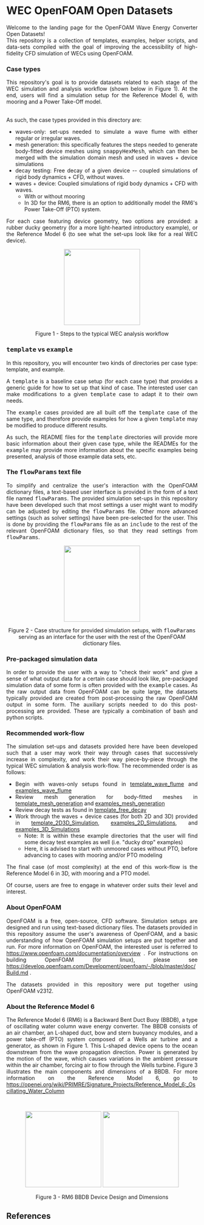 # WEC OpenFOAM Open Datasets
<div align="justify">
Welcome to the landing page for the OpenFOAM Wave Energy Converter Open Datasets!

<br /> 
This repository is a collection of templates, examples, helper scripts, and data-sets compiled with the goal of improving the accessibility of high-fidelity CFD simulation of WECs using OpenFOAM. 

### Case types
This repository's goal is to provide datasets related to each stage of the WEC simulation and analysis workflow (shown below in Figure 1). At the end, users will find a simulation setup for the Reference Model 6, with mooring and a Power Take-Off model.  
<br />

As such, the case types provided in this directory are: 
* waves-only: set-ups needed to simulate a wave flume with either regular or irregular waves.  
* mesh generation: this specifically features the steps needed to generate body-fitted device meshes using <tt>snappyHexMesh</tt>, which can then be merged with the simulation domain mesh and used in waves + device simulations 
* decay testing: Free decay of a given device -- coupled simulations of rigid body dynamics + CFD, without waves. 
* waves + device: Coupled simulations of rigid body dynamics + CFD with waves. 
  * With or without mooring 
  * In 3D for the RM6, there is an option to additionally model the RM6's Power Take-Off (PTO) system. 

For each case featuring device geometry, two options are provided: a rubber ducky geometry (for a more light-hearted introductory example), or the Reference Model 6 (to see what the set-ups look like for a real WEC device).

<p align="middle">
  <img src="https://github.com/sandialabs/WEC-OpenFOAM-Open-Datasets/tree/main/images/WEC_analysis_workflow_v3.png" height="200"/>
</p>

<p align='middle'> Figure 1 - Steps to the typical WEC analysis workflow </p>



### <tt>template</tt> vs <tt>example</tt>
In this repository, you will encounter two kinds of directories per case type: template, and example. 

A <tt>template</tt> is a baseline case setup (for each case type) that provides a generic guide for how to set up that kind of case. The interested user can make modifications to a given <tt>template</tt> case to adapt it to their own needs. 

The <tt>example</tt> cases provided are all built off the <tt>template</tt> case of the same type, and therefore provide examples for how a given <tt>template</tt> may be modified to produce different results. 

As such, the README files for the <tt>template</tt> directories will provide more basic information about their given case type, while the READMEs for the <tt>example</tt> may provide more information about the specific examples being presented, analysis of those example data sets, etc. 

### The <tt>flowParams</tt> text file
To simplify and centralize the user's interaction with the OpenFOAM dictionary files, a text-based user interface is provided in the form of a text file named <tt>flowParams</tt>. The provided simulation set-ups in this repository have been developed such that most settings a user might want to modify can be adjusted by editing the <tt>flowParams</tt> file. Other more advanced settings (such as solver settings) have been pre-selected for the user. This is done by providing the <tt>flowParams</tt> file as an <tt>include</tt> to the rest of the relevant OpenFOAM dictionary files, so that they read settings from <tt>flowParams</tt>.

<p align="middle">
  <img src="https://github.com/sandialabs/WEC-OpenFOAM-Open-Datasets/tree/main/images/flowParams_usage.png" height="200"/>
</p>

<p align='middle'> Figure 2 - Case structure for provided simulation setups, with <tt>flowParams</tt> serving as an interface for the user with the rest of the OpenFOAM dictionary files.</p>


### Pre-packaged simulation data
In order to provide the user with a way to "check their work" and give a sense of what output data for a certain case should look like, pre-packaged simulation data of some form is often provided with the <tt>example</tt> cases. As the raw output data from OpenFOAM can be quite large, the datasets typically provided are created from post-processing the raw OpenFOAM output in some form. The auxiliary scripts needed to do this post-processing are provided. These are typically a combination of bash and python scripts.  

### Recommended work-flow
The simulation set-ups and datasets provided here have been developed such that a user may work their way through cases that successively increase in complexity, and work their way piece-by-piece through the typical WEC simulation & analysis work-flow. The recommended order is as follows: 
* Begin with waves-only setups found in [template_wave_flume](https://github.com/sandialabs/WEC-OpenFOAM-Open-Datasets/tree/main/template_wave_flume) and [examples_wave_flume](https://github.com/sandialabs/WEC-OpenFOAM-Open-Datasets/tree/main/examples_wave_flume)
* Review mesh generation for body-fitted meshes in [template_mesh_generation](https://github.com/sandialabs/WEC-OpenFOAM-Open-Datasets/tree/main/template_mesh_generation) and [examples_mesh_generation](https://github.com/sandialabs/WEC-OpenFOAM-Open-Datasets/tree/main/examples_mesh_generation)
* Review decay tests as found in [template_free_decay](https://github.com/sandialabs/WEC-OpenFOAM-Open-Datasets/tree/main/template_free_decay)
* Work through the waves + device cases (for both 2D and 3D) provided in [template_2D3D_Simulation](https://github.com/sandialabs/WEC-OpenFOAM-Open-Datasets/tree/main/template_2D3D_Simulation), [examples_2D_Simulations](https://github.com/sandialabs/WEC-OpenFOAM-Open-Datasets/tree/main/examples_2D_Simulations), and [examples_3D_Simulations](https://github.com/sandialabs/WEC-OpenFOAM-Open-Datasets/tree/main/examples_3D_Simulations)
  * Note: It is within these example directories that the user will find some decay test examples as well (i.e. "ducky drop" examples)
  * Here, it is advised to start with unmoored cases without PTO, before advancing to cases with mooring and/or PTO modeling 

The final case (of most complexity) at the end of this work-flow is the Reference Model 6 in 3D, with mooring and a PTO model. 

Of course, users are free to engage in whatever order suits their level and interest. 

### About OpenFOAM 
OpenFOAM is a free, open-source, CFD software. Simulation setups are designed and run using text-based dictionary files. The datasets provided in this repository assume the user's awareness of OpenFOAM, and a basic understanding of how OpenFOAM simulation setups are put together and run. For more information on OpenFOAM, the interested user is referred to https://www.openfoam.com/documentation/overview . For instructions on building OpenFOAM (for linux), please see https://develop.openfoam.com/Development/openfoam/-/blob/master/doc/Build.md . 

The datasets provided in this repository were put together using OpenFOAM v2312. 


### About the Reference Model 6
The Reference Model 6 (RM6) is a Backward Bent Duct Buoy (BBDB), a type of oscillating water column wave energy converter. The BBDB consists of an air chamber, an L-shaped duct, bow and stern buoyancy modules, and a power take-off (PTO) system composed of a Wells air turbine and a generator, as shown in Figure 1. This L-shaped device opens to the ocean downstream from the wave propagation direction. Power is generated by the motion of the wave, which causes variations in the ambient pressure within the air chamber, forcing air to flow through the Wells turbine. Figure 3 illustrates the main components and dimensions of a BBDB. For more information on the Reference Model 6, go to https://openei.org/wiki/PRIMRE/Signature_Projects/Reference_Model_6:_Oscillating_Water_Column
</div>
&nbsp;

<p align="middle">
  <img src="https://github.com/sandialabs/WEC-OpenFOAM-Open-Datasets/tree/main/images/rm6.png" height="200"/>
  <img src="https://github.com/sandialabs/WEC-OpenFOAM-Open-Datasets/tree/main/images/rm6-dimensions.png" height="200"/>
</p>

<p align='middle'> Figure 3 - RM6 BBDB Device Design and Dimensions</p>



## References


